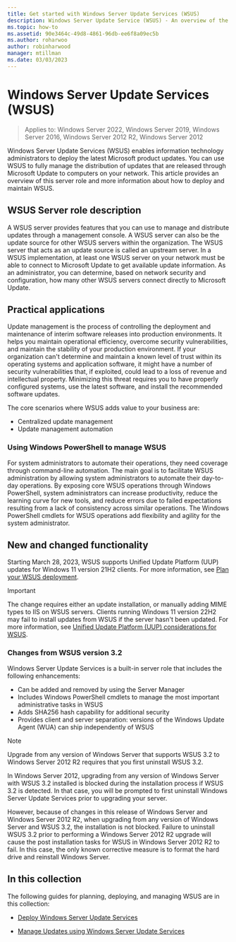 ```yaml
---
title: Get started with Windows Server Update Services (WSUS)
description: Windows Server Update Service (WSUS) - An overview of the Server role and its practical applications
ms.topic: how-to
ms.assetid: 90e3464c-49d8-4861-96db-ee6f8a09ec5b
ms.author: roharwoo
author: robinharwood
manager: mtillman
ms.date: 03/03/2023
---
```

# Windows Server Update Services (WSUS)

>Applies to: Windows Server 2022, Windows Server 2019, Windows Server 2016, Windows Server 2012 R2, Windows Server 2012

Windows Server Update Services (WSUS) enables information technology administrators to deploy the latest Microsoft product updates. You can use WSUS to fully manage the distribution of updates that are released through Microsoft Update to computers on your network. This article provides an overview of this server role and more information about how to deploy and maintain WSUS.

## WSUS Server role description

A WSUS server provides features that you can use  to manage and distribute updates through a management console. A WSUS server can also be the update source for other WSUS servers within the organization. The WSUS server that acts as an update source is called an upstream server. In a WSUS implementation, at least one WSUS server on your network must be able to connect to Microsoft Update to get available update information. As an administrator, you can determine, based on network security and configuration, how many other WSUS servers connect directly to Microsoft Update.

## Practical applications

Update management is the process of controlling the deployment and maintenance of interim software releases into production environments. It helps you maintain operational efficiency, overcome security vulnerabilities, and maintain the stability of your production environment. If your organization can't determine and maintain a known level of trust within its operating systems and application software, it might have a number of security vulnerabilities that, if exploited, could lead to a loss of revenue and intellectual property. Minimizing this threat requires you to have properly configured systems, use the latest software, and install the recommended software updates.

The core scenarios where WSUS adds value to your business are:

- Centralized update management
- Update management automation

### Using Windows PowerShell to manage WSUS

For system administrators to automate their operations, they need coverage through command-line automation. The main goal is to facilitate WSUS administration by allowing system administrators to automate their day-to-day operations. By exposing core WSUS operations through Windows PowerShell, system administrators can increase productivity, reduce the learning curve for new tools, and reduce errors due to failed expectations resulting from a lack of consistency across similar operations. The Windows PowerShell cmdlets for WSUS operations add flexibility and agility for the system administrator.


## New and changed functionality

Starting March 28, 2023, WSUS supports Unified Update Platform (UUP) updates for Windows 11 version 21H2 clients. For more information, see [Plan your WSUS deployment](../plan/plan-your-wsus-deployment.md).

> [!IMPORTANT]
> The change requires either an update installation, or manually adding MIME types to IIS on WSUS servers. Clients running Windows 11 version 22H2 may fail to install updates from WSUS if the server hasn't been updated. For more information, see [Unified Update Platform (UUP) considerations for WSUS](../plan/plan-your-wsus-deployment.md#uup-considerations).

### Changes from WSUS version 3.2

Windows Server Update Services is a built-in server role that includes the following enhancements:

- Can be added and removed by using the Server Manager
- Includes Windows PowerShell cmdlets to manage the most important administrative tasks in WSUS
- Adds SHA256 hash capability for additional security
- Provides client and server separation: versions of the Windows Update Agent (WUA) can ship independently of WSUS

> [!NOTE]
> Upgrade from any version of Windows Server that supports WSUS 3.2 to Windows Server 2012 R2 requires that you first uninstall WSUS 3.2.
>
> In Windows Server 2012, upgrading from any version of Windows Server with WSUS 3.2 installed is blocked during the installation process if WSUS 3.2 is detected. In that case, you will be prompted to first uninstall Windows Server Update Services prior to upgrading your server.
>
> However, because of changes in this release of Windows Server and Windows Server 2012 R2, when upgrading from any version of Windows Server and WSUS 3.2, the installation is not blocked. Failure to uninstall WSUS 3.2 prior to performing a Windows Server 2012 R2 upgrade will cause the post installation tasks for WSUS in Windows Server 2012 R2 to fail. In this case, the only known corrective measure is to format the hard drive and reinstall Windows Server.


## In this collection

The following guides for planning, deploying, and managing WSUS are in this collection:

- [Deploy Windows Server Update Services](../deploy/deploy-windows-server-update-services.md)

- [Manage Updates using Windows Server Update Services](../manage/update-management-with-windows-server-update-services.md)


